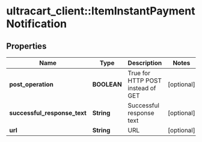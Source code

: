 # ultracart_client::ItemInstantPaymentNotification

## Properties
Name | Type | Description | Notes
------------ | ------------- | ------------- | -------------
**post_operation** | **BOOLEAN** | True for HTTP POST instead of GET | [optional] 
**successful_response_text** | **String** | Successful response text | [optional] 
**url** | **String** | URL | [optional] 


